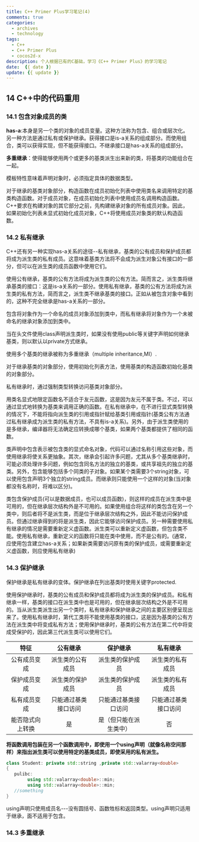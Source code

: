 ```yaml
---
title: C++ Primer Plus学习笔记(4)
comments: true
categories:
  - archives
  - technology
tags:
  - C++
  - C++ Primer Plus
  - cocos2d-x
description: 个人根据已有的C基础，学习《C++ Primer Plus》的学习笔记
date:  {{ date }}
update: {{ update }}
---
```

## 14 C++中的代码重用 ##


### 14.1 包含对象成员的类 ###
**has-a**:本身是另一个类的对象的成员变量。这种方法称为包含、组合或层次化。另一种方法是通过私有或保护继承。获得接口是is-a关系的组成部分。而使用组合，类可以获得实现，但不能获得接口。不继承接口是has-a关系的组成部分。

**多重继承**：使得能够使用两个或更多的基类派生出来新的类，将基类的功能组合在一起。


模板特性意味着声明对象时，必须指定具体的数据类型。

对于继承的基类对象部分，构造函数在成员初始化列表中使用类名来调用特定的基类构造函数。对于成员对象，在成员初始化列表中使用成员名调用构造函数。C++要求在构建对象的其它部分之前，先构建继承对象的所有成员对象。因此，如果初始化列表未显式初始化成员对象，C++将使用成员对象类的默认构造函数。

### 14.2 私有继承 ###
C++还有另一种实现has-a关系的途径--私有继承，基类的公有成员和保护成员都将成为派生类的私有成员。这意味着基类方法将不会成为派生对象公有接口的一部分，但可以在派生类的成员函数中使用它们。

使用公有继承，基类的公有方法将成为派生类的公有方法。简而言之，派生类将继承基类的接口：这是is-a关系的一部分。使用私有继承，基类的公有方法将成为派生类的私有方法，简而言之，派生类不继承基类的接口。正如从被包含对象中看到的，这种不完全继承是has-a关系的一部分。

包含将对象作为一个命名的成员对象添加到类中，而私有继承将对象作为一个未被命名的继承对象添加到类中。

当在头文件使用class声明派生类时，如果没有使用public等关键字声明如何继承基类，则以默认以private方式继承。

使用多个基类的继承被称为多重继承（multiple inheritance,MI）.

对于继承基类的对象部分，使用初始化列表方法，使用基类的构造函数初始化基类的对象部分。

私有继承时，通过强制类型转换访问基类对象部分。

用类名显式地限定函数名不适合于友元函数，这是因为友元不属于类。不过，可以通过显式地转换为基类来调用正确的函数。在私有继承中，在不进行显式类型转换的情况下，不能将指向派生类的引用或指针赋给基类引用或指针(基类公有方法通过私有继承成为派生类的私有方法，不具有is-a关系)。另外，由于派生类使用的是多继承，编译器将无法确定应转换成哪个基类，如果两个基类都提供了相同的函数。

类声明中包含表示被包含类的显式命名对象，代码可以通过名称引用这些对象，而 使用继承将使关系更抽象。其次，继承会引起许多问题，尤其从多个基类继承时，可能必须处理许多问题，例如包含同名方法的独立的基类，或共享祖先的独立的基类。另外，包含能够包括多个同类的子对象。如果某个类需要3个string对象，可以使用包含声明3个独立的string成员。而继承则只能使用一个这样的对象(当对象都没有名称时，将难以区分)。


类包含保护成员(可以是数据成员，也可以成员函数)，则这样的成员在派生类中是可用的，但在继承层次结构外是不可用的。如果使用组合将这样的类包含在另一个类中，则后者将不是派生类，而是位于继承层次结构之外，因此不能访问保护成员。但通过继承得到的将是派生类，因此它能够访问保护成员。另一种需要使用私有继承的情况是需要重新定义虚函数。派生类可以重新定义虚函数，但包含类不能。使用私有继承，重新定义的函数将只能在类中使用，而不是公有的。(通常，应使用包含建立has-a关系；如果新类需要访问原有类的保护成员，或需要重新定义虚函数，则应使用私有继承)

### 14.3 保护继承 ###

保护继承是私有继承的变体。保护继承在列出基类时使用关键字protected.

使用保护继承时，基类的公有成员和保护成员都将成为派生类的保护成员。和私有继承一样，基类的接口在派生类中也是可用的，但在继承层次结构之外是不可用的。当从派生类派生出另一个类时，私有继承和保护继承之间的主要区别便呈现出来了。使用私有继承时，第代工类将不能使用基类的接口，这是因为基类的公有方法在派生类中将变成私有方法；使用保护继承时，基类的公有方法在第二代中将变成受保护的，因此第三代派生类可以使用它们。

|特征|公有继承|保护继承|私有继承|
|:------:|:------:|:------:|:------:|
|公有成员变成|派生类的公有成员|派生类的保护成员|派生类的私有成员|
|保护成员变成|派生类的保护成员|派生类的保护成员|派生类的私有成员|
|私有成员变成|只能通过基类接口访问|只能通过基类接口访问|只能通过基类接口访问|
|能否隐式向上转换|是|是（但只能在派生类中）|否|

**将函数调用包装在另一个函数调用中，即使用一个using声明（就像名称空间那样）来指出派生类可以使用特定的基类成员，即使采用的私有派生。**

```C++
class Student: private std::string ,private std::valarray<double>
{
   pulibc:
        using std::valarray<double>::min; 
        using std::valarray<double>::min;
   //something
}
```
using声明只使用成员名---没有圆括号、函数牲标和返回类型。using声明只适用于继承，面不适用于包含。


### 14.3 多重继承 ###






